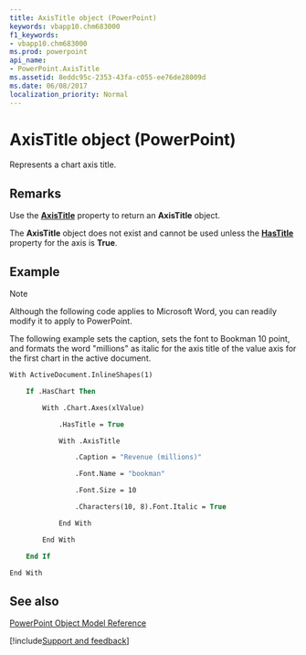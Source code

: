 ```yaml
---
title: AxisTitle object (PowerPoint)
keywords: vbapp10.chm683000
f1_keywords:
- vbapp10.chm683000
ms.prod: powerpoint
api_name:
- PowerPoint.AxisTitle
ms.assetid: 8eddc95c-2353-43fa-c055-ee76de28009d
ms.date: 06/08/2017
localization_priority: Normal
---
```



# AxisTitle object (PowerPoint)

Represents a chart axis title.


## Remarks

Use the  **[AxisTitle](PowerPoint.Axis.AxisTitle.md)** property to return an **AxisTitle** object.

The  **AxisTitle** object does not exist and cannot be used unless the **[HasTitle](PowerPoint.Axis.HasTitle.md)** property for the axis is **True**.


## Example




> [!NOTE] 
> Although the following code applies to Microsoft Word, you can readily modify it to apply to PowerPoint.

The following example sets the caption, sets the font to Bookman 10 point, and formats the word "millions" as italic for the axis title of the value axis for the first chart in the active document.




```vb
With ActiveDocument.InlineShapes(1)

    If .HasChart Then

        With .Chart.Axes(xlValue)

            .HasTitle = True

            With .AxisTitle

                .Caption = "Revenue (millions)"

                .Font.Name = "bookman"

                .Font.Size = 10

                .Characters(10, 8).Font.Italic = True

            End With

        End With

    End If

End With


```


## See also


[PowerPoint Object Model Reference](overview/PowerPoint/object-model.md)

[!include[Support and feedback](~/includes/feedback-boilerplate.md)]